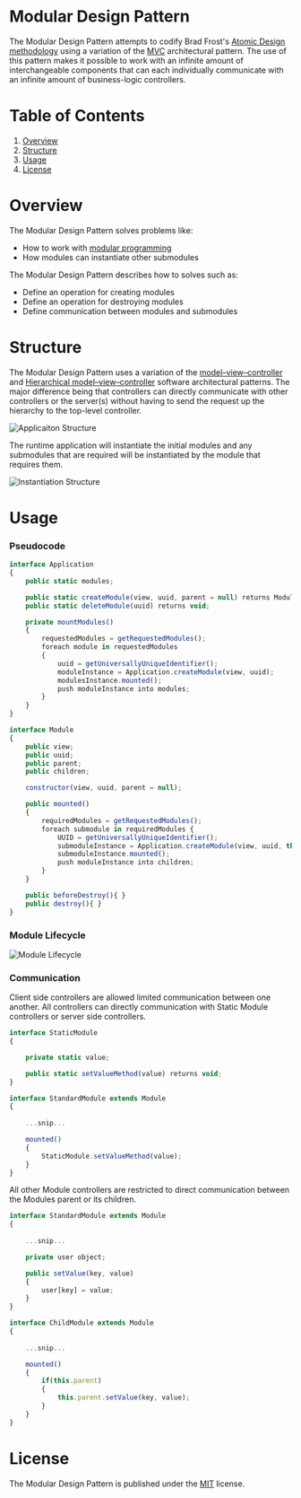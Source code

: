 # Modular Design Pattern

The Modular Design Pattern attempts to codify Brad Frost's [Atomic Design methodology](http://bradfrost.com/blog/post/atomic-web-design/) using a variation of the [MVC](https://en.wikipedia.org/wiki/Model%E2%80%93view%E2%80%93controller) architectural pattern. The use of this pattern makes it possible to work with an infinite amount of interchangeable components that can each individually communicate with an infinite amount of business-logic controllers.

# Table of Contents

1. [Overview](#overview)
1. [Structure](#structure)
1. [Usage](#usage)
1. [License](#license)

# Overview

The Modular Design Pattern solves problems like:

- How to work with [modular programming](https://en.wikipedia.org/wiki/Modular_programming)
- How modules can instantiate other submodules

The Modular Design Pattern describes how to solves such as:

- Define an operation for creating modules
- Define an operation for destroying modules
- Define communication between modules and submodules

# Structure

The Modular Design Pattern uses a variation of the [model–view–controller](https://en.wikipedia.org/wiki/Model%E2%80%93view%E2%80%93controller) and [Hierarchical model–view–controller](https://en.wikipedia.org/wiki/Hierarchical_model–view–controller) software architectural patterns. The major difference being that controllers can directly communicate with other controllers or the server(s) without having to send the request up the hierarchy to the top-level controller.

![Applicaiton Structure](https://github.com/Pageworks/modular-design-pattern/blob/master/_assets/application-structure-v2.png)

The runtime application will instantiate the initial modules and any submodules that are required will be instantiated by the module that requires them.

![Instantiation Structure](https://github.com/Pageworks/modular-design-pattern/blob/master/_assets/instantiation-structure.png)

# Usage

### Pseudocode

```javascript
interface Application
{
    public static modules;

    public static createModule(view, uuid, parent = null) returns Module;
    public static deleteModule(uuid) returns void;

    private mountModules()
    {
        requestedModules = getRequestedModules();
        foreach module in requestedModules
        {
            uuid = getUniversallyUniqueIdentifier();
            moduleInstance = Application.createModule(view, uuid);
            modulesInstance.mounted();
            push moduleInstance into modules;
        }
    }
}
```

```javascript
interface Module
{
    public view;
    public uuid;
    public parent;
    public children;

    constructor(view, uuid, parent = null);

    public mounted()
    {
        requiredModules = getRequestedModules();
        foreach submodule in requiredModules {
            UUID = getUniversallyUniqueIdentifier();
            submoduleInstance = Application.createModule(view, uuid, this);
            submoduleInstance.mounted();
            push moduleInstance into children;
        }
    }

    public beforeDestroy(){ }
    public destroy(){ }
}
```

### Module Lifecycle

![Module Lifecycle](https://github.com/Pageworks/modular-design-pattern/blob/master/_assets/base-module-lifecycle.png)

### Communication

Client side controllers are allowed limited communication between one another. All controllers can directly communication with Static Module controllers or server side controllers.

```javascript
interface StaticModule
{

    private static value;

    public static setValueMethod(value) returns void;
}
```

```javascript
interface StandardModule extends Module
{
    
    ...snip...

    mounted()
    {
        StaticModule.setValueMethod(value);
    }
}
```

All other Module controllers are restricted to direct communication between the Modules parent or its children.

```javascript
interface StandardModule extends Module
{
    
    ...snip...

    private user object;

    public setValue(key, value)
    {
        user[key] = value;
    }
}
```

```javascript
interface ChildModule extends Module
{
    
    ...snip...

    mounted()
    {
        if(this.parent)
        {
            this.parent.setValue(key, value);
        }
    }
}
```

# License

The Modular Design Pattern is published under the [MIT](https://github.com/Pageworks/modular-design-pattern/blob/master/LICENSE) license.

